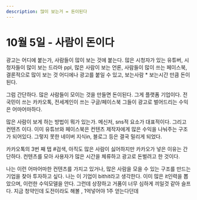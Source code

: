 ```yaml
---
description: 많이 보는거 = 돈이된다
---
```


# 10월 5일 - 사람이 돈이다

광고는 어디에 붙는가,  사람들이 많이 보는 것에 붙는다. 많은 시청자가 있는 유튜버, 시청자들이 많이 보는 드라마 ppl, 많은 사람이 보는 언론, 사람들이 많이 쓰는 페이스북, 결론적으로 많이 보는 것 어디에나 광고를 붙일 수 있고, 보는사람 \* 보는시간 만큼 돈이 된다.

그럼 간단하다. 많은 사람들이 모이는 것을 만들면 돈이된다. 그게 플랫폼 기업이다. 전국민이 쓰는 카카오톡, 전세계인이 쓰는 구글/페이스북 그들이 광고로 벌어드리는 수익은 어마어마하다.

많은 사람이 보게 하는 방법이 뭐가 있는가. 메신저, sns적 요소가 대표적이다. 그리고 컨텐츠 이다. 이미 유튜브와 페이스북은 컨텐츠 제작자에게 많은 수익을 나눠주는 구조가 되어있다. 그렇지 못한 네이버 지식in, 블로그 등은 결국 밀리게 되었다. 

카카오톡의 3번 째 탭 \#검색, 아직도 많은 사람이 싫어하지만 카카오가 넣은 이유는 간단하다. 컨텐츠를 모아 사용자가 많은 시간을 체류하고 광고로 돈벌려고 한 것이다. 

나는 이런 어마어마한 컨텐츠를 가지고 있거나, 많은 사람을 모을 수 있는 구조를 만드는 기업을 찾아 투자하고 싶다. 나는 이 기업이 bithit라고 생각한다. 이미 많은 it인력을 뽑았으며, 이런한 수익모델을 안다. 그런데 상장하고 거품이 너무 심하게 끼일것 같아 슬프다. 지금 청약인데 도전이라도 해볼 , 1억넣어야 1주 얻는다던데


